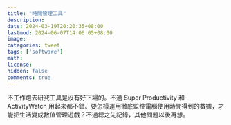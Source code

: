 ```yaml
---
title: "時間管理工具"
description: 
date: 2024-03-19T20:20:35+08:00
lastmod: 2024-06-07T14:06:05+08:00
image: 
categories: tweet
tags: ['software']
math: 
license: 
hidden: false
comments: true
---
```


不工作跑去研究工具是沒有好下場的。不過 Super Productivity 和 ActivityWatch 用起來都不錯。要怎樣運用徹底監控電腦使用時間得到的數據，才能把生活變成數值管理遊戲？不過總之先記錄，其他問題以後再想。


